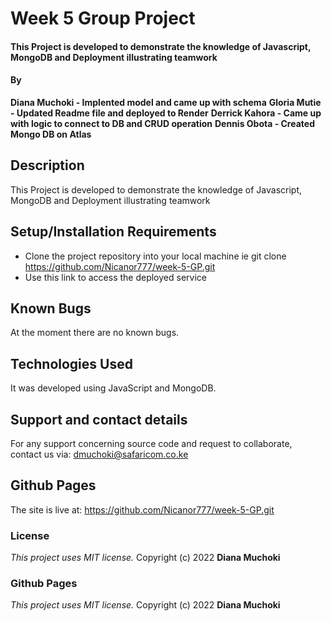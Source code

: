 # Week 5 Group Project
#### This Project is developed to demonstrate the knowledge of Javascript, MongoDB and Deployment illustrating teamwork
#### By 
**Diana Muchoki - Implented model and came up with schema**
**Gloria Mutie - Updated Readme file and deployed to Render**
**Derrick Kahora - Came up with logic to  connect to DB and CRUD operation**
**Dennis Obota - Created Mongo DB on Atlas**
## Description
This Project is developed to demonstrate the knowledge of Javascript, MongoDB and Deployment illustrating teamwork
## Setup/Installation Requirements
* Clone the project repository into your local machine ie git clone https://github.com/Nicanor777/week-5-GP.git
* Use this link to access the deployed service
## Known Bugs
At the moment there are no known bugs.
## Technologies Used
It was developed using JavaScript and MongoDB.
## Support and contact details
For any support concerning source code and request to collaborate, contact us via: dmuchoki@safaricom.co.ke
## Github Pages
The site is live at: https://github.com/Nicanor777/week-5-GP.git
### License
*This project uses MIT license.*
Copyright (c) 2022 **Diana Muchoki**
### Github Pages
*This project uses MIT license.*
Copyright (c) 2022 **Diana Muchoki**
